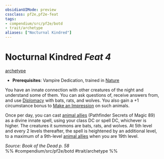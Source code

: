 ```yaml
---
obsidianUIMode: preview
cssclass: pf2e,pf2e-feat
tags:
- compendium/src/pf2e/botd
- trait/archetype
aliases: ["Nocturnal Kindred"]
---
```

# Nocturnal Kindred  *Feat 4*  
[archetype](archetype.md "Archetype Feat Trait")  

- **Prerequisites**: Vampire Dedication, trained in [Nature](skills.md#Nature)

You have an innate connection with other creatures of the night and understand some of them. You can ask questions of, receive answers from, and use [Diplomacy](skills.md#Diplomacy) with bats, rats, and wolves. You also gain a +1 circumstance bonus to [Make an Impression](make-an-impression.md) on such animals.

Once per day, you can cast [animal allies](animal-allies-som.md) (Pathfinder Secrets of Magic 89) as a divine innate spell, using your class DC or spell DC, whichever is higher. The creatures it summons are bats, rats, and wolves. At 5th level and every 2 levels thereafter, the spell is heightened by an additional level, to a maximum of a 9th-level [animal allies](animal-allies-som.md) when you are 19th level.

*Source: Book of the Dead p. 58*  
%% #compendium/src/pf2e/botd #trait/archetype %%